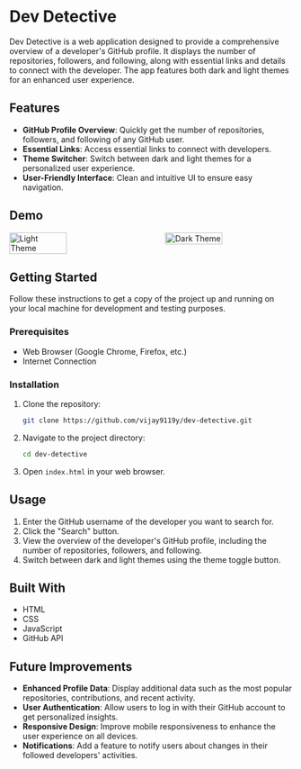 # Dev Detective

Dev Detective is a web application designed to provide a comprehensive overview of a developer's GitHub profile. It displays the number of repositories, followers, and following, along with essential links and details to connect with the developer. The app features both dark and light themes for an enhanced user experience.

## Features

- **GitHub Profile Overview**: Quickly get the number of repositories, followers, and following of any GitHub user.
- **Essential Links**: Access essential links to connect with developers.
- **Theme Switcher**: Switch between dark and light themes for a personalized user experience.
- **User-Friendly Interface**: Clean and intuitive UI to ensure easy navigation.

## Demo


<div style="display: flex; flex-direction: row; justify-content: space-between;">
  <img src="https://github.com/vijay9119y/MiniProjects/assets/128052461/faf22fca-1f86-49eb-963f-059e1008d5f3" alt="Light Theme" width="45%" height="auto">
  <img src="https://github.com/vijay9119y/MiniProjects/assets/128052461/ae5ea29e-fcb8-4374-ace6-fe21afa9082d" alt="Dark Theme" width="45%" height="auto">
</div>


## Getting Started

Follow these instructions to get a copy of the project up and running on your local machine for development and testing purposes.

### Prerequisites

- Web Browser (Google Chrome, Firefox, etc.)
- Internet Connection

### Installation

1. Clone the repository:
    ```bash
    git clone https://github.com/vijay9119y/dev-detective.git
    ```
2. Navigate to the project directory:
    ```bash
    cd dev-detective
    ```
3. Open `index.html` in your web browser.

## Usage

1. Enter the GitHub username of the developer you want to search for.
2. Click the "Search" button.
3. View the overview of the developer's GitHub profile, including the number of repositories, followers, and following.
4. Switch between dark and light themes using the theme toggle button.

## Built With

- HTML
- CSS
- JavaScript
- GitHub API

## Future Improvements

- **Enhanced Profile Data**: Display additional data such as the most popular repositories, contributions, and recent activity.
- **User Authentication**: Allow users to log in with their GitHub account to get personalized insights.
- **Responsive Design**: Improve mobile responsiveness to enhance the user experience on all devices.
- **Notifications**: Add a feature to notify users about changes in their followed developers' activities.



